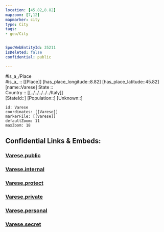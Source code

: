 ```yaml
---
location: [45.82,8.82] 
mapzoom: [7,12] 
mapmarker: city 
type: City
tags:
- geo/City


SpocWebEntityId: 35211
isDeleted: false
confidential: public

---
```

#is_a_/Place  
#is_a_ :: [[Place]] 
[has_place_longitude::8.82] 
[has_place_latitude::45.82] 
[name::Varese] 
State ::  
Country :: [[../../../../../Italy]]  
[StateId::] 
[Population::] 
[Unknown::] 


```leaflet
id: Varese
coordinates: [[Varese]] 
markerFile: [[Varese]] 
defaultZoom: 11 
maxZoom: 18
```


## Confidential Links & Embeds: 

### [Varese.public](/_public/\Earth\Continent\Europe\Europe~South\Italy\regions~Italy\Lombardy\Varese.Province\CityVarese.public.md) 

### [Varese.internal](/_internal/\Earth\Continent\Europe\Europe~South\Italy\regions~Italy\Lombardy\Varese.Province\CityVarese.internal.md) 

### [Varese.protect](/_protect/\Earth\Continent\Europe\Europe~South\Italy\regions~Italy\Lombardy\Varese.Province\CityVarese.protect.md) 

### [Varese.private](/_private/\Earth\Continent\Europe\Europe~South\Italy\regions~Italy\Lombardy\Varese.Province\CityVarese.private.md) 

### [Varese.personal](/_personal/\Earth\Continent\Europe\Europe~South\Italy\regions~Italy\Lombardy\Varese.Province\CityVarese.personal.md) 

### [Varese.secret](/_secret/\Earth\Continent\Europe\Europe~South\Italy\regions~Italy\Lombardy\Varese.Province\CityVarese.secret.md)

